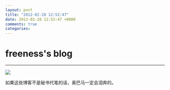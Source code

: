 ```yaml
---
layout: post
title: "2012-02-28 12:52:47"
date: 2012-02-28 12:52:47 +0800
comments: true
categories: 
---
```


# freeness's blog

----------

![](http://okqmqrbgo.bkt.clouddn.com/201202281252471.jpg)

>
如果这些博客不是秘书代笔的话，奥巴马一定会泪奔的。
